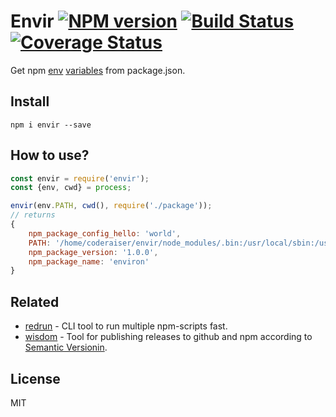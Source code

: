 # Envir [![NPM version][NPMIMGURL]][NPMURL] [![Build Status][BuildStatusIMGURL]][BuildStatusURL] [![Coverage Status][CoverageIMGURL]][CoverageURL]

Get npm [env][packagejson-vars] [variables][per-package-config] from package.json.

## Install

```
npm i envir --save
```

## How to use?

```js
const envir = require('envir');
const {env, cwd} = process;

envir(env.PATH, cwd(), require('./package'));
// returns
{
    npm_package_config_hello: 'world',
    PATH: '/home/coderaiser/envir/node_modules/.bin:/usr/local/sbin:/usr/local/bin:/usr/sbin:/usr/bin:/sbin:/bin',
    npm_package_version: '1.0.0',
    npm_package_name: 'environ'
}
```

## Related

- [redrun](https://github.com/coderaiser/redrun "redrun") - CLI tool to run multiple npm-scripts fast.
- [wisdom](https://github.com/coderaiser/wraptile "wisdom") - Tool for publishing releases to github and npm according to [Semantic Versionin](http://semver.org "Semantic Versioning").

## License

MIT

[NPMIMGURL]:                https://img.shields.io/npm/v/envir.svg?style=flat
[NPMURL]:                   https://npmjs.org/package/envir "npm"

[BuildStatusIMGURL]:        https://github.com/coderaiser/node-envir/actions/workflows/nodejs.yml/badge.svg
[BuildStatusURL]:           https://github.com/coderaiser/node-envir/actions/workflows/nodejs.yml

[CoverageURL]:              https://coveralls.io/github/coderaiser/node-envir?branch=master
[CoverageIMGURL]:           https://coveralls.io/repos/coderaiser/node-envir/badge.svg?branch=master&service=github

[packagejson-vars]:         https://docs.npmjs.com/misc/scripts#packagejson-vars
[per-package-config]:       https://docs.npmjs.com/misc/config#per-package-config-settings
